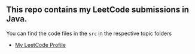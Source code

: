 ## This repo contains my LeetCode submissions in Java.

You can find the code files in the `src` in the respective topic folders

- <a href="https://leetcode.com/radheshyambsoni/" target="_blank" rel=noopener>My LeetCode Profile</a>
